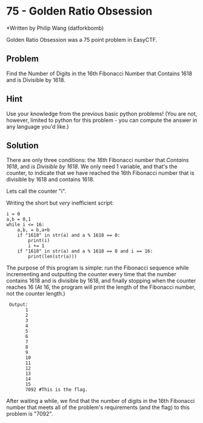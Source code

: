 # 75 - Golden Ratio Obsession

*Written by Philip Wang (datforkbomb)

Golden Ratio Obsession was a 75 point problem in EasyCTF.
 
## Problem

Find the Number of Digits in the 16th Fibonacci Number that Contains 1618 and is Divisible by 1618.

## Hint

Use your knowledge from the previous basic python problems! (You are not, however, limited to python for this problem - you can compute the answer in any language you'd like.)

## Solution

There are only three conditions:  the *16th* Fibonacci number that *Contains 1618*, and *is Divisible by 1618*.  We only need 1 variable, and that's the counter, to indicate that we have reached the 16th Fibonacci number that is divisible by 1618 and contains 1618.

Lets call the counter "i". 

Writing the short but *very* inefficient script: 

    i = 0
    a,b = 0,1
    while i <= 16:
        a,b, = b,a+b
        if "1618" in str(a) and a % 1618 == 0:
            print(i)
            i += 1
        if "1618" in str(a) and a % 1618 == 0 and i == 16:
            print(len(str(a)))


The purpose of this program is simple:  run the Fibonacci sequence while incrementing and outputting the counter every time that the number contains 1618 and is divisible by 1618, and finally stopping when the counter reaches 16 (At 16, the program will print the length of the Fibonacci number, not the counter length.)

     Output:
           1
           2
           3
           4
           5
           6
           7
           8
           9
           10
           11
           12
           13
           14
           15
           7092 #This is the flag.

After waiting a while,  we find that the number of digits in the 16th Fibonacci number that meets all of the problem's requirements (and the flag) to this problem is "7092".


